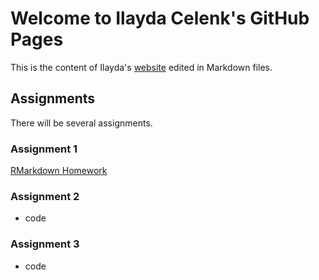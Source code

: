 # Welcome to Ilayda Celenk's GitHub Pages

This is the content of Ilayda's [website](https://pjournal.github.io/boun01-ilaydacelenk/) edited in Markdown files.

## Assignments

There will be several assignments.

### Assignment 1
[RMarkdown Homework](https://pjournal.github.io/boun01-ilaydacelenk/RMarkdown_Homework.html)

### Assignment 2
- code

### Assignment 3
- code
